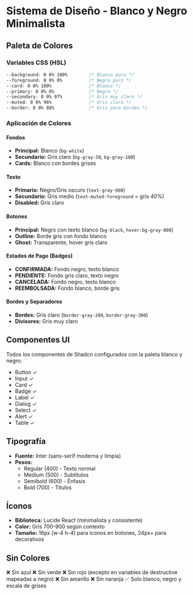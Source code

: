 # Sistema de Diseño - Blanco y Negro Minimalista

## Paleta de Colores

### Variables CSS (HSL)
```css
--background: 0 0% 100%        /* Blanco puro */
--foreground: 0 0% 0%          /* Negro puro */
--card: 0 0% 100%              /* Blanco */
--primary: 0 0% 0%             /* Negro */
--secondary: 0 0% 97%          /* Gris muy claro */
--muted: 0 0% 96%              /* Gris claro */
--border: 0 0% 88%             /* Gris para bordes */
```

### Aplicación de Colores

#### Fondos
- **Principal:** Blanco (`bg-white`)
- **Secundario:** Gris claro (`bg-gray-50`, `bg-gray-100`)
- **Cards:** Blanco con bordes grises

#### Texto
- **Primario:** Negro/Gris oscuro (`text-gray-900`)
- **Secundario:** Gris medio (`text-muted-foreground` = gris 40%)
- **Disabled:** Gris claro

#### Botones
- **Principal:** Negro con texto blanco (`bg-black`, `hover:bg-gray-800`)
- **Outline:** Borde gris con fondo blanco
- **Ghost:** Transparente, hover gris claro

#### Estados de Pago (Badges)
- **CONFIRMADA:** Fondo negro, texto blanco
- **PENDIENTE:** Fondo gris claro, texto negro
- **CANCELADA:** Fondo negro, texto blanco
- **REEMBOLSADA:** Fondo blanco, borde gris

#### Bordes y Separadores
- **Bordes:** Gris claro (`border-gray-200`, `border-gray-300`)
- **Divisores:** Gris muy claro

## Componentes UI

Todos los componentes de Shadcn configurados con la paleta blanco y negro:
- Button ✓
- Input ✓
- Card ✓
- Badge ✓
- Label ✓
- Dialog ✓
- Select ✓
- Alert ✓
- Table ✓

## Tipografía

- **Fuente:** Inter (sans-serif moderna y limpia)
- **Pesos:** 
  - Regular (400) - Texto normal
  - Medium (500) - Subtítulos
  - Semibold (600) - Énfasis
  - Bold (700) - Títulos

## Íconos

- **Biblioteca:** Lucide React (minimalista y consistente)
- **Color:** Gris 700-900 según contexto
- **Tamaño:** 16px (w-4 h-4) para iconos en botones, 24px+ para decorativos

## Sin Colores

❌ Sin azul
❌ Sin verde
❌ Sin rojo (excepto en variables de destructive mapeadas a negro)
❌ Sin amarillo
❌ Sin naranja
✅ Solo blanco, negro y escala de grises

